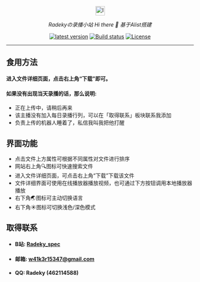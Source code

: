 <div align="center">
  <a href="https://alist.nn.ci"><img height="25px" width="25px" alt="logo" src="https://ghproxy.com/https://raw.githubusercontent.com/Radekyspec/alist/main/logo.svg"/></a>
  <p><em>Radekyの录播小站 Hi there 👋 基于Alist搭建</em></p>
  <a href="https://github.com/Xhofe/alist/releases"><img src="https://img.shields.io/github/release/Xhofe/alist?style=flat-square" alt="latest version"></a>
  <a href="https://github.com/Xhofe/alist/actions?query=workflow%3ABuild"><img src="https://img.shields.io/github/workflow/status/Xhofe/alist/build?style=flat-square" alt="Build status"></a>
  <a href="https://github.com/Xhofe/alist/blob/v2/LICENSE"><img src="https://img.shields.io/github/license/Xhofe/alist?style=flat-square" alt="License"></a>
</div>

---

## 食用方法

#### 进入文件详细页面，点击右上角“下载”即可。
#### 如果没有出现当天录播的话，那么说明: 
* 正在上传中，请稍后再来 
* 该主播没有加入每日录播行列，可以在「取得联系」板块联系我添加 
* 负责上传的机器人睡着了，私信我叫我把他打醒


## 界面功能

* 点击文件上方属性可根据不同属性对文件进行排序
* 网站右上角🔍图标可快速搜索文件
* 进入文件详细页面，可点击右上角“下载”下载该文件
* 文件详细界面可使用在线播放器播放视频，也可通过下方按钮调用本地播放器播放
* 右下角🌏图标可主动切换语言
* 右下角☀图标可切换浅色/深色模式


## 取得联系

* #### B站: [Radeky_spec](https://space.bilibili.com/178856569)

* #### 邮箱: w41k3r15347@gmail.com

* #### QQ: Radeky (462114588)

